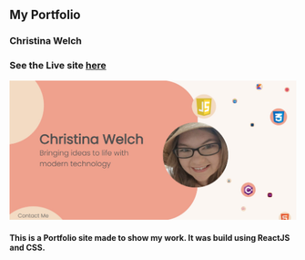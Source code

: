 ## My Portfolio

### Christina Welch

### See the Live site [here](https://christinamawelch.com/)

<img src="./src/img/site-preview.jpg" alt="site preview"/> 

#### This is a Portfolio site made to show my work. It was build using ReactJS and CSS.